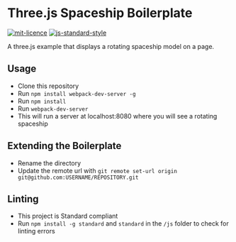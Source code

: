 # Three.js Spaceship Boilerplate

[![mit-licence](http://img.shields.io/:license-mit-blue.svg)](http://opensource.org/licenses/MIT) [![js-standard-style](https://img.shields.io/badge/code%20style-standard-brightgreen.svg?style=flat)](https://github.com/feross/standard)

A three.js example that displays a rotating spaceship model on a page.

## Usage

 - Clone this repository
 - Run `npm install webpack-dev-server -g`
 - Run `npm install`
 - Run `webpack-dev-server`
 - This will run a server at localhost:8080 where you will see a rotating spaceship

## Extending the Boilerplate

- Rename the directory
- Update the remote url with `git remote set-url origin git@github.com:USERNAME/REPOSITORY.git`

## Linting

- This project is Standard compliant
- Run `npm install -g standard` and `standard` in the `/js` folder to check for linting errors
